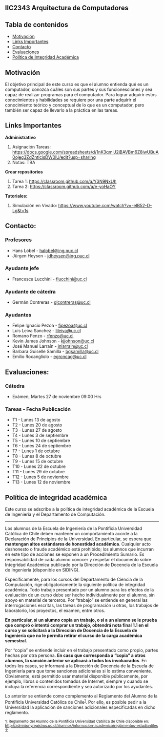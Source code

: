 ## IIC2343 Arquitectura de Computadores

## Tabla de contenidos
 * [Motivación](#motivación)
 * [Links Importantes](#links-importantes)
 * [Contacto](#contacto)
 * [Evaluaciones](#evaluaciones)
 * [Política de Integridad Académica](#política-de-integridad-académica)

## Motivación
El objetivo principal de este curso es que el alumno entienda qué es un computador, conozca cuáles son
sus partes y sus funcionesciones y sea capaz de realizar programas para el computador. Para lograr adquirir
estos conocimientos y habilidades se requiere por una parte adquirir el conocimiento teórico y conceptual de
lo que es un computador, pero también ser capaz de llevarlo a la práctica en las tareas.

## Links Importantes
**Administrativo**
1. Asignación Tareas: https://docs.google.com/spreadsheets/d/1nK3qmlJ2jBAVBm6Z8iwUBuA0ojeg3ZdZntIcisDW0lU/edit?usp=sharing
2. Notas: TBA

**Crear repositorios**
1. Tarea 1: https://classroom.github.com/a/Y3N9NxUh
2. Tarea 2: https://classroom.github.com/a/e-yoHaOY

**Tutoriales:**
1. Simulación en Vivado: https://www.youtube.com/watch?v=-elB52-D-Lg&t=1s

## Contacto:
### Profesores
- Hans Löbel - halobel@ing.puc.cl
- Jürgen Heysen - jdheysen@ing.puc.cl
### Ayudante jefe
- Francesca Lucchini - flucchini@uc.cl
### Ayudante de cátedra
- Germán Contreras - glcontreras@uc.cl
### Ayudantes
- Felipe Ignacio Pezoa - fipezoa@uc.cl
- Luis Leiva Sanchez - lileiva@uc.cl
- Romano Fenzo - rfenzo@uc.cl
- Kevin James Johnson - kjjohnson@uc.cl
- José Manuel Larraín - jnlarrain@uc.cl
- Barbara Guiselle Samilla - bgsamilla@uc.cl
- Emilio Rocangliolo - egroncag@uc.cl

## Evaluaciones:
### Cátedra
- Exámen, Martes 27 de noviembre 09:00 Hrs
### Tareas - Fecha Publicación
- T1 - Lunes 13 de agosto
- T2 - Lunes 20 de agosto
- T3 - Lunes 27 de agosto
- T4 - Lunes 3 de septiembre
- T5 - Lunes 10 de septiembre
- T6 - Lunes 24 de septiembre
- T7 - Lunes 1 de octubre
- T8 - Lunes 8 de octubre
- T9 - Lunes 15 de octubre
- T10 - Lunes 22 de octubre
- T11 - Lunes 29 de octubre
- T12 - Lunes 5 de noviembre
- T13 - Lunes 12 de noviembre

## Política de integridad académica
Este curso se adscribe a la política de integridad académica de la Escuela de Ingeniería y el Departamento de Computación.

---

Los alumnos de la Escuela de Ingeniería de la Pontificia Universidad Católica de Chile deben mantener un comportamiento acorde a la Declaración de Principios de la Universidad.  En particular, se espera que **mantengan altos estándares de honestidad académica**.  Cualquier acto deshonesto o fraude académico está prohibido; los alumnos que incurran en este tipo de acciones se exponen a un Procedimiento Sumario. Es responsabilidad de cada alumno conocer y respetar el documento sobre Integridad Académica publicado por la Dirección de Docencia de la Escuela de Ingeniería (disponible en SIDING).

Específicamente, para los cursos del Departamento de Ciencia de la Computación, rige obligatoriamente la siguiente política de integridad académica. Todo trabajo presentado por un alumno para los efectos de la evaluación de un curso debe ser hecho individualmente por el alumno, sin apoyo en material de terceros.  Por “trabajo” se entiende en general las interrogaciones escritas, las tareas de programación u otras, los trabajos de laboratorio, los proyectos, el examen, entre otros.

**En particular, si un alumno copia un trabajo, o si a un alumno se le prueba que compró o intentó comprar un trabajo, obtendrá nota final 1.1 en el curso y se solicitará a la Dirección de Docencia de la Escuela de Ingeniería que no le permita retirar el curso de la carga académica semestral.**

Por “copia” se entiende incluir en el trabajo presentado como propio, partes hechas por otra persona.  **En caso que corresponda a “copia” a otros alumnos, la sanción anterior se aplicará a todos los involucrados**.  En todos los casos, se informará a la Dirección de Docencia de la Escuela de Ingeniería para que tome sanciones adicionales si lo estima conveniente. Obviamente, está permitido usar material disponible públicamente, por ejemplo, libros o contenidos tomados de Internet, siempre y cuando se incluya la referencia correspondiente y sea autorizado por los ayudantes.

Lo anterior se entiende como complemento al Reglamento del Alumno de la Pontificia Universidad Católica de 
Chile<sup><a name="pucCLBack">[1](#pucCL)</a></sup>.  Por ello, es posible pedir a la Universidad la aplicación de sanciones adicionales especificadas en dicho reglamento.

<sub>**<a name="pucCL">[1](#pucCL)</a>**: Reglamento del Alumno de la Pontificia Universidad Católica de Chile disponible en: http://admisionyregistros.uc.cl/alumnos/informacion-academica/reglamentos-estudiantiles [&#8593;](#pucCLBack)</sub>

